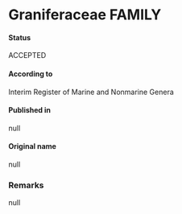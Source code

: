 # Graniferaceae FAMILY

#### Status
ACCEPTED

#### According to
Interim Register of Marine and Nonmarine Genera

#### Published in
null

#### Original name
null

### Remarks
null